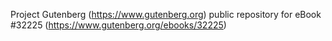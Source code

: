 Project Gutenberg (https://www.gutenberg.org) public repository for eBook #32225 (https://www.gutenberg.org/ebooks/32225)
